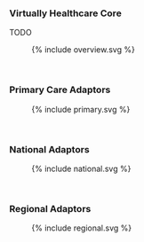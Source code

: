### Virtually Healthcare Core

TODO 

<figure>{% include overview.svg %}</figure>
<br clear="all"/>

### Primary Care Adaptors

<figure>{% include primary.svg %}</figure>
<br clear="all"/>

### National Adaptors

<figure>{% include national.svg %}</figure>
<br clear="all"/>

### Regional Adaptors

<figure>{% include regional.svg %}</figure>
<br clear="all"/>

